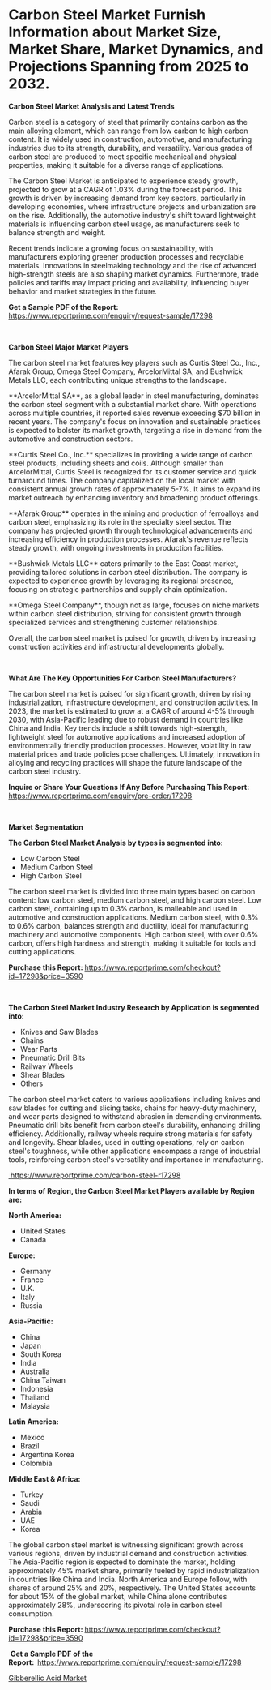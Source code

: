 <p><h1>Carbon Steel Market Furnish Information about Market Size, Market Share, Market Dynamics, and Projections Spanning from 2025 to 2032.</h1></p><p><strong>Carbon Steel Market Analysis and Latest Trends</strong></p>
<p><p>Carbon steel is a category of steel that primarily contains carbon as the main alloying element, which can range from low carbon to high carbon content. It is widely used in construction, automotive, and manufacturing industries due to its strength, durability, and versatility. Various grades of carbon steel are produced to meet specific mechanical and physical properties, making it suitable for a diverse range of applications.</p><p>The Carbon Steel Market is anticipated to experience steady growth, projected to grow at a CAGR of 1.03% during the forecast period. This growth is driven by increasing demand from key sectors, particularly in developing economies, where infrastructure projects and urbanization are on the rise. Additionally, the automotive industry's shift toward lightweight materials is influencing carbon steel usage, as manufacturers seek to balance strength and weight.</p><p>Recent trends indicate a growing focus on sustainability, with manufacturers exploring greener production processes and recyclable materials. Innovations in steelmaking technology and the rise of advanced high-strength steels are also shaping market dynamics. Furthermore, trade policies and tariffs may impact pricing and availability, influencing buyer behavior and market strategies in the future.</p></p>
<p><strong>Get a Sample PDF of the Report:&nbsp;</strong> <a href="https://www.reportprime.com/enquiry/request-sample/17298?utm_campaign=3063&utm_medium=2&utm_source=Github&utm_content=ia&utm_term=18032025&utm_id=carbon-steel">https://www.reportprime.com/enquiry/request-sample/17298</a></p>
<p>&nbsp;</p>
<p><strong>Carbon Steel Major Market Players</strong></p>
<p><p>The carbon steel market features key players such as Curtis Steel Co., Inc., Afarak Group, Omega Steel Company, ArcelorMittal SA, and Bushwick Metals LLC, each contributing unique strengths to the landscape.</p><p>**ArcelorMittal SA**, as a global leader in steel manufacturing, dominates the carbon steel segment with a substantial market share. With operations across multiple countries, it reported sales revenue exceeding $70 billion in recent years. The company's focus on innovation and sustainable practices is expected to bolster its market growth, targeting a rise in demand from the automotive and construction sectors.</p><p>**Curtis Steel Co., Inc.** specializes in providing a wide range of carbon steel products, including sheets and coils. Although smaller than ArcelorMittal, Curtis Steel is recognized for its customer service and quick turnaround times. The company capitalized on the local market with consistent annual growth rates of approximately 5-7%. It aims to expand its market outreach by enhancing inventory and broadening product offerings.</p><p>**Afarak Group** operates in the mining and production of ferroalloys and carbon steel, emphasizing its role in the specialty steel sector. The company has projected growth through technological advancements and increasing efficiency in production processes. Afarak's revenue reflects steady growth, with ongoing investments in production facilities.</p><p>**Bushwick Metals LLC** caters primarily to the East Coast market, providing tailored solutions in carbon steel distribution. The company is expected to experience growth by leveraging its regional presence, focusing on strategic partnerships and supply chain optimization. </p><p>**Omega Steel Company**, though not as large, focuses on niche markets within carbon steel distribution, striving for consistent growth through specialized services and strengthening customer relationships.</p><p>Overall, the carbon steel market is poised for growth, driven by increasing construction activities and infrastructural developments globally.</p></p>
<p>&nbsp;</p>
<p><strong>What Are The Key Opportunities For Carbon Steel Manufacturers?</strong></p>
<p><p>The carbon steel market is poised for significant growth, driven by rising industrialization, infrastructure development, and construction activities. In 2023, the market is estimated to grow at a CAGR of around 4-5% through 2030, with Asia-Pacific leading due to robust demand in countries like China and India. Key trends include a shift towards high-strength, lightweight steel for automotive applications and increased adoption of environmentally friendly production processes. However, volatility in raw material prices and trade policies pose challenges. Ultimately, innovation in alloying and recycling practices will shape the future landscape of the carbon steel industry.</p></p>
<p><strong>Inquire or Share Your Questions If Any Before Purchasing This Report:</strong> <a href="https://www.reportprime.com/enquiry/pre-order/17298?utm_campaign=3063&utm_medium=2&utm_source=Github&utm_content=ia&utm_term=18032025&utm_id=carbon-steel">https://www.reportprime.com/enquiry/pre-order/17298</a></p>
<p>&nbsp;</p>
<p><strong>Market Segmentation</strong></p>
<p><strong>The Carbon Steel Market Analysis by types is segmented into:</strong></p>
<p><ul><li>Low Carbon Steel</li><li>Medium Carbon Steel</li><li>High Carbon Steel</li></ul></p>
<p><p>The carbon steel market is divided into three main types based on carbon content: low carbon steel, medium carbon steel, and high carbon steel. Low carbon steel, containing up to 0.3% carbon, is malleable and used in automotive and construction applications. Medium carbon steel, with 0.3% to 0.6% carbon, balances strength and ductility, ideal for manufacturing machinery and automotive components. High carbon steel, with over 0.6% carbon, offers high hardness and strength, making it suitable for tools and cutting applications.</p></p>
<p><strong>Purchase this Report:&nbsp;</strong><a href="https://www.reportprime.com/checkout?id=17298&price=3590&utm_campaign=3063&utm_medium=2&utm_source=Github&utm_content=ia&utm_term=18032025&utm_id=carbon-steel">https://www.reportprime.com/checkout?id=17298&price=3590</a></p>
<p>&nbsp;</p>
<p><strong>The Carbon Steel Market Industry Research by Application is segmented into:</strong></p>
<p><ul><li>Knives and Saw Blades</li><li>Chains</li><li>Wear Parts</li><li>Pneumatic Drill Bits</li><li>Railway Wheels</li><li>Shear Blades</li><li>Others</li></ul></p>
<p><p>The carbon steel market caters to various applications including knives and saw blades for cutting and slicing tasks, chains for heavy-duty machinery, and wear parts designed to withstand abrasion in demanding environments. Pneumatic drill bits benefit from carbon steel's durability, enhancing drilling efficiency. Additionally, railway wheels require strong materials for safety and longevity. Shear blades, used in cutting operations, rely on carbon steel's toughness, while other applications encompass a range of industrial tools, reinforcing carbon steel's versatility and importance in manufacturing.</p></p>
<p><a href="https://www.reportprime.com/carbon-steel-r17298?utm_campaign=3063&utm_medium=2&utm_source=Github&utm_content=ia&utm_term=18032025&utm_id=carbon-steel">&nbsp;https://www.reportprime.com/carbon-steel-r17298</a></p>
<p><strong>In terms of Region, the Carbon Steel Market Players available by Region are:</strong></p>
<p>
    <p> <strong> North America: </strong>
        <ul>
            <li>United States</li>
            <li>Canada</li>
        </ul>
        </p> 
    <p> <strong> Europe: </strong>
        <ul>
            <li>Germany</li>
            <li>France</li>
            <li>U.K.</li>
            <li>Italy</li>
            <li>Russia</li>
        </ul>
        </p> 
    <p> <strong> Asia-Pacific: </strong>
        <ul>
            <li>China</li>
            <li>Japan</li>
            <li>South Korea</li>
            <li>India</li>
            <li>Australia</li>
            <li>China Taiwan</li>
            <li>Indonesia</li>
            <li>Thailand</li>
            <li>Malaysia</li>
        </ul>
        </p> 
    <p> <strong> Latin America: </strong>
        <ul>
            <li>Mexico</li>
            <li>Brazil</li>
            <li>Argentina Korea</li>
            <li>Colombia</li>
        </ul>
        </p> 
    <p> <strong> Middle East & Africa: </strong>
        <ul>
            <li>Turkey</li>
            <li>Saudi</li>
            <li>Arabia</li>
            <li>UAE</li>
            <li>Korea</li>
        </ul>
    </p>
    </p>
<p><p>The global carbon steel market is witnessing significant growth across various regions, driven by industrial demand and construction activities. The Asia-Pacific region is expected to dominate the market, holding approximately 45% market share, primarily fueled by rapid industrialization in countries like China and India. North America and Europe follow, with shares of around 25% and 20%, respectively. The United States accounts for about 15% of the global market, while China alone contributes approximately 28%, underscoring its pivotal role in carbon steel consumption.</p></p>
<p><strong>Purchase this Report: </strong><a href="https://www.reportprime.com/checkout?id=17298&price=3590&utm_campaign=3063&utm_medium=2&utm_source=Github&utm_content=ia&utm_term=18032025&utm_id=carbon-steel">https://www.reportprime.com/checkout?id=17298&price=3590</a></p>
<p>&nbsp;<strong>Get a Sample PDF of the Report:&nbsp;&nbsp;</strong><a href="https://www.reportprime.com/enquiry/request-sample/17298?utm_campaign=3063&utm_medium=2&utm_source=Github&utm_content=ia&utm_term=18032025&utm_id=carbon-steel">https://www.reportprime.com/enquiry/request-sample/17298</a></p>
<p><strong></strong></p>
<p><p><a href="https://github.com/boysabotzoc/Market-Research-Report-List-1/blob/main/gibberellic-acid-market.md?utm_campaign=3063&utm_medium=2&utm_source=Github&utm_content=ia&utm_term=18032025&utm_id=carbon-steel">Gibberellic Acid Market</a></p></p>